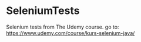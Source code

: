 # SeleniumTests
Selenium tests from The Udemy course.
go to: https://www.udemy.com/course/kurs-selenium-java/
